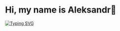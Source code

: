 <h1>Hi, my name is Aleksandr👋</h1>

[![Typing SVG](https://readme-typing-svg.demolab.com?font=Manrope&weight=700&size=30&pause=1000&color=F89820&background=FFFFDD00&width=435&lines=I'm+a+Java+Developer)](https://git.io/typing-svg)
